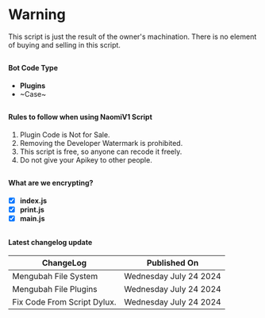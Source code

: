 # Warning

<p>This script is just the result of the owner's machination. There is no element of buying and selling in this script.</p>

##

<h4>Bot Code Type</h4>

- <b>Plugins</b>
- ~Case~
##

<h4>Rules to follow when using NaomiV1 Script</h4>

1. Plugin Code is Not for Sale.
2. Removing the Developer Watermark is prohibited.
3. This script is free, so anyone can recode it freely.
4. Do not give your Apikey to other people.

##

<h4>What are we encrypting?</h4>

- [x] **index.js**
- [x] **print.js**
- [x] **main.js**
##

<h4>Latest changelog update</h4>

| ChangeLog | Published On |
| ----- | ------------ |
| Mengubah File System | Wednesday July 24 2024 | 
| Mengubah File Plugins | Wednesday July 24 2024 |
| Fix Code From Script Dylux. | Wednesday July 24 2024 |
